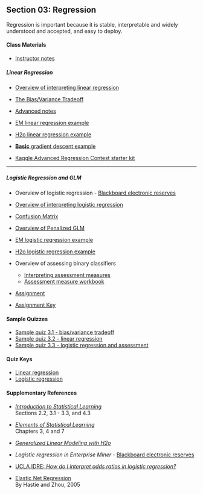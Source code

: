 ## Section 03: Regression

Regression is important because it is stable, interpretable and widely understood and accepted, and easy to deploy.

#### Class Materials

* [Instructor notes](notes/instructor_notes.pdf)

##### Linear Regression

* [Overview of interpreting linear regression](notes/interpreting_regression.pdf)

* [The Bias/Variance Tradeoff](notes/bias_variance.pdf)

* [Advanced notes](notes/msba_2017_ml_week_1_FINAL.pdf)

* [EM linear regression example](xml/03_linear_regression.xml)

* [H2o linear regression example](src/py_part_3_penalized_linear_regression.ipynb)

* [**Basic** gradient descent example](src/py_part_3_linear_regression_gradient_descent.ipynb)

* [Kaggle Advanced Regression Contest starter kit](src/py_part_3_kaggle_starter.ipynb)

***

##### Logistic Regression and GLM

* Overview of logistic regression - [Blackboard electronic reserves](https://blackboard.gwu.edu)

* [Overview of interpreting logistic regression](notes/interpreting_logisitic_regression.pdf)

* [Confusion Matrix](https://en.wikipedia.org/wiki/Confusion_matrix)

* [Overview of Penalized GLM](notes/penalized_GLM.pdf)

* [EM logistic regression example](xml/03_logistic_regression.xml)

* [H2o logistic regression example](src/py_part_3_penalized_logistic_regression.ipynb)

* Overview of assessing binary classifiers
  * [Interpreting assessment measures](https://github.com/jphall663/GWU_data_mining/blob/master/03_regression/notes/interpretting_assessment_measures.pdf)
  * [Assessment measure workbook](xlsx/assessment_workbook.xlsx)

* [Assignment](assignment/assignment_2.pdf)

* [Assignment Key](assignment/key/assignment_2.ipynb)

#### Sample Quizzes
* [Sample quiz 3.1 - bias/variance tradeoff](quiz/sample/quiz_3.1.pdf)
* [Sample quiz 3.2 - linear regression](quiz/sample/quiz_3.2.pdf)
* [Sample quiz 3.3 - logistic regression and assessment](quiz/sample/quiz_3.3.pdf)

#### Quiz Keys

* [Linear regression](quiz/key/quiz_3.1_key.pdf)
* [Logistic regression](quiz/key/quiz_3.2_key.pdf)

#### Supplementary References
* [*Introduction to Statistical Learning*](http://www-bcf.usc.edu/~gareth/ISL/ISLR%20Fourth%20Printing.pdf)</br>
Sections 2.2, 3.1 - 3.3, and 4.3

* [*Elements of Statistical Learning*](https://web.stanford.edu/~hastie/ElemStatLearn/printings/ESLII_print12.pdf)</br>
Chapters 3, 4 and 7

* [*Generalized Linear Modeling with H2o*](http://docs.h2o.ai/h2o/latest-stable/h2o-docs/booklets/GLMBooklet.pdf)

* *Logistic regression in Enterprise Miner* - [Blackboard electronic reserves](https://blackboard.gwu.edu)

* [UCLA IDRE: *How do I interpret odds ratios in logistic regression?*](https://stats.idre.ucla.edu/other/mult-pkg/faq/general/faq-how-do-i-interpret-odds-ratios-in-logistic-regression/)

* [Elastic Net Regression](https://web.stanford.edu/~hastie/Papers/B67.2%20(2005)%20301-320%20Zou%20&%20Hastie.pdf)</br>
  By Hastie and Zhou, 2005

